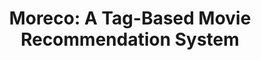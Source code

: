 ---
layout: post
title: "Moreco: A Tag-Based Movie Recommendation System"
description: ""
thumb_image: "documentation/sample-image.jpg"
tags: [machine-learning, data-visualization]
---